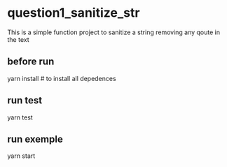 # question1_sanitize_str

This is a simple function project to sanitize a string removing any qoute in the text

## before run
  yarn install # to install all depedences

## run test
  yarn test
## run exemple
  yarn start
